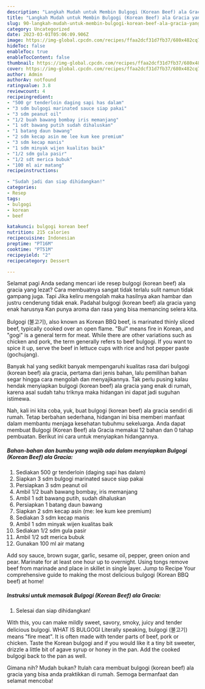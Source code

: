 ```yaml
---
description: "Langkah Mudah untuk Membin Bulgogi (Korean Beef) ala Gracia yang Enak Banget"
title: "Langkah Mudah untuk Membin Bulgogi (Korean Beef) ala Gracia yang Enak Banget"
slug: 90-langkah-mudah-untuk-membin-bulgogi-korean-beef-ala-gracia-yang-enak-banget
category: Uncategorized
date: 2023-03-01T05:06:09.906Z
image: https://img-global.cpcdn.com/recipes/ffaa2dcf31d7fb37/680x482cq70/bulgogi-korean-beef-ala-gracia-foto-resep-utama.jpg
hideToc: false
enableToc: true
enableTocContent: false
thumbnail: https://img-global.cpcdn.com/recipes/ffaa2dcf31d7fb37/680x482cq70/bulgogi-korean-beef-ala-gracia-foto-resep-utama.jpg
cover: https://img-global.cpcdn.com/recipes/ffaa2dcf31d7fb37/680x482cq70/bulgogi-korean-beef-ala-gracia-foto-resep-utama.jpg
author: Admin
authorAv: notfound
ratingvalue: 3.8
reviewcount: 4
recipeingredient:
- "500 gr tenderloin daging sapi has dalam"
- "3 sdm bulgogi marinated sauce siap pakai"
- "3 sdm peanut oil"
- "1/2 buah bawang bombay iris memanjang"
- "1 sdt bawang putih sudah dihaluskan"
- "1 batang daun bawang"
- "2 sdm kecap asin me lee kum kee premium"
- "3 sdm kecap manis"
- "1 sdm minyak wijen kualitas baik"
- "1/2 sdm gula pasir"
- "1/2 sdt merica bubuk"
- "100 ml air matang"
recipeinstructions:

- "Sudah jadi dan siap dihidangkan!"
categories:
- Resep
tags:
- bulgogi
- korean
- beef

katakunci: bulgogi korean beef 
nutrition: 215 calories
recipecuisine: Indonesian
preptime: "PT16M"
cooktime: "PT51M"
recipeyield: "2"
recipecategory: Dessert

---
```



Selamat pagi Anda sedang mencari ide resep bulgogi (korean beef) ala gracia yang lezat? Cara membuatnya sangat tidak terlalu sulit namun tidak gampang juga. Tapi Jika keliru mengolah maka hasilnya akan hambar dan justru cenderung tidak enak. Padahal bulgogi (korean beef) ala gracia yang enak harusnya Kan punya aroma dan rasa yang bisa memancing selera kita.


Bulgogi (불고기), also known as Korean BBQ beef, is marinated thinly sliced beef, typically cooked over an open flame. &#34;Bul&#34; means fire in Korean, and &#34;gogi&#34; is a general term for meat. While there are other variations such as chicken and pork, the term generally refers to beef bulgogi. If you want to spice it up, serve the beef in lettuce cups with rice and hot pepper paste (gochujang).

Banyak hal yang sedikit banyak mempengaruhi kualitas rasa dari bulgogi (korean beef) ala gracia, pertama dari jenis bahan, lalu pemilihan bahan segar hingga cara mengolah dan menyajikannya. Tak perlu pusing kalau hendak menyiapkan bulgogi (korean beef) ala gracia yang enak di rumah, karena asal sudah tahu triknya maka hidangan ini dapat jadi suguhan istimewa.


Nah, kali ini kita coba, yuk, buat bulgogi (korean beef) ala gracia sendiri di rumah. Tetap berbahan sederhana, hidangan ini bisa memberi manfaat dalam membantu menjaga kesehatan tubuhmu sekeluarga. Anda dapat membuat Bulgogi (Korean Beef) ala Gracia memakai 12 bahan dan 0 tahap pembuatan. Berikut ini cara untuk menyiapkan hidangannya.

<!--inarticleads1-->

##### Bahan-bahan dan bumbu yang wajib ada dalam menyiapkan Bulgogi (Korean Beef) ala Gracia:

1. Sediakan 500 gr tenderloin (daging sapi has dalam)
1. Siapkan 3 sdm bulgogi marinated sauce siap pakai
1. Persiapkan 3 sdm peanut oil
1. Ambil 1/2 buah bawang bombay, iris memanjang
1. Ambil 1 sdt bawang putih, sudah dihaluskan
1. Persiapkan 1 batang daun bawang
1. Siapkan 2 sdm kecap asin (me: lee kum kee premium)
1. Sediakan 3 sdm kecap manis
1. Ambil 1 sdm minyak wijen kualitas baik
1. Sediakan 1/2 sdm gula pasir
1. Ambil 1/2 sdt merica bubuk
1. Gunakan 100 ml air matang


Add soy sauce, brown sugar, garlic, sesame oil, pepper, green onion and pear. Marinate for at least one hour up to overnight. Using tongs remove beef from marinade and place in skillet in single layer. Jump to Recipe Your comprehensive guide to making the most delicious bulgogi (Korean BBQ beef) at home! 

<!--inarticleads2-->

##### Instruksi untuk memasak Bulgogi (Korean Beef) ala Gracia:


1. Selesai dan siap dihidangkan!

With this, you can make mildly sweet, savory, smoky, juicy and tender delicious bulgogi. WHAT IS BULGOGI Literally speaking, bulgogi (불고기) means &#34;fire meat&#34;. It is often made with tender parts of beef, pork or chicken. Taste the Korean bulgogi and if you would like it a tiny bit sweeter, drizzle a little bit of agave syrup or honey in the pan. Add the cooked bulgogi back to the pan as well. 

Gimana nih? Mudah bukan? Itulah cara membuat bulgogi (korean beef) ala gracia yang bisa anda praktikkan di rumah. Semoga bermanfaat dan selamat mencoba!
